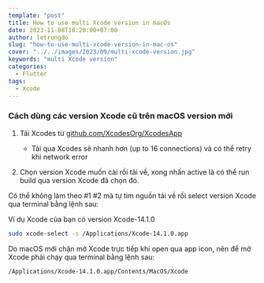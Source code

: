 ```yaml
---
template: "post"
title: How to use multi Xcode version in macOs
date: 2023-11-08T10:20:00+07:00
author: letrungdo
slug: "how-to-use-multi-xcode-version-in-mac-os"
cover: "../../images/2023/09/multi-xcode-version.jpg"
keywords: "multi Xcode version"
categories:
  - Flutter
tags:
  - Xcode
---
```


### Cách dùng các version Xcode cũ trên macOS version mới

1. Tải Xcodes từ <a href="https://github.com/XcodesOrg/XcodesApp" target="_blank">github.com/XcodesOrg/XcodesApp</a>

   - Tải qua Xcodes sẽ nhanh hơn (up to 16 connections) và có thể retry khi network error

2. Chọn version Xcode muốn cài rồi tải về, xong nhấn active là có thể run build qua version Xcode đã chọn đó.

Có thể không làm theo #1 #2 mà tự tìm nguồn tải về rồi select version Xcode qua terminal bằng lệnh sau:

Ví dụ Xcode của bạn có version Xcode-14.1.0

```bash
sudo xcode-select -s /Applications/Xcode-14.1.0.app
```

Do macOS mới chặn mở Xcode trực tiếp khi open qua app icon, nên để mở Xcode phải chạy qua terminal bằng lệnh sau:

```bash
/Applications/Xcode-14.1.0.app/Contents/MacOS/Xcode
```
